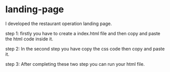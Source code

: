 # landing-page
I developed the restaurant operation landing page.

step 1:
firstly you have to create a index.html file and then copy and paste the html code inside it.

step 2:
In the second step you have copy the css code then copy and paste it.

step 3:
After completing these two step you can run your html file.
